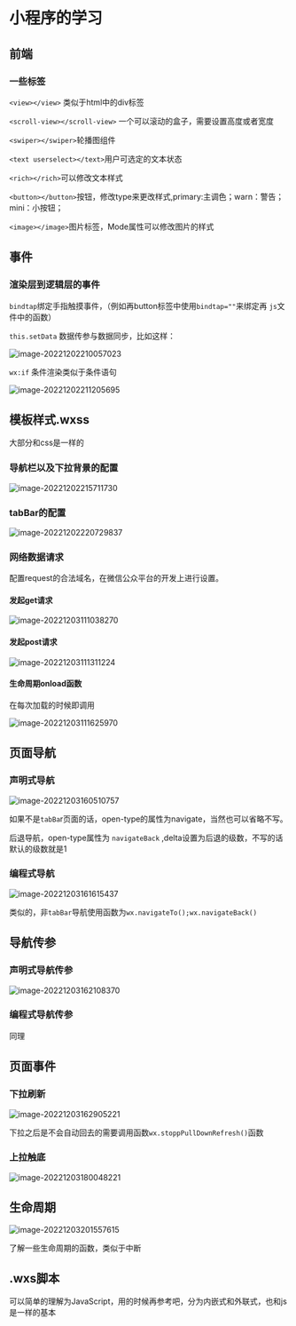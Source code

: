 # 小程序的学习



## 前端

### 一些标签

`<view></view>` 类似于html中的div标签

`<scroll-view></scroll-view>` 一个可以滚动的盒子，需要设置高度或者宽度

`<swiper></swiper>`轮播图组件

`<text userselect></text>`用户可选定的文本状态

`<rich></rich>`可以修改文本样式

`<button></button>`按钮，修改type来更改样式,primary:主调色；warn：警告；mini：小按钮；

`<image></image>`图片标签，Mode属性可以修改图片的样式



## 事件

### 渲染层到逻辑层的事件

`bindtap`绑定手指触摸事件，（例如再button标签中使用`bindtap=""`来绑定再 `js`文件中的函数）

`this.setData` 数据传参与数据同步，比如这样：

![image-20221202210057023](images/image-20221202210057023.png)

`wx:if` 条件渲染类似于条件语句

![image-20221202211205695](images/image-20221202211205695.png)



## 模板样式.wxss

大部分和css是一样的

### 导航栏以及下拉背景的配置

![image-20221202215711730](images/image-20221202215711730.png)

### tabBar的配置

![image-20221202220729837](images/image-20221202220729837.png)

### 网络数据请求

配置request的合法域名，在微信公众平台的开发上进行设置。

#### 发起get请求

![image-20221203111038270](images/image-20221203111038270.png)

#### 发起post请求

![image-20221203111311224](images/image-20221203111311224.png)

#### 生命周期onload函数

在每次加载的时候即调用

![image-20221203111625970](images/image-20221203111625970.png)



## 页面导航

### 声明式导航

![image-20221203160510757](images/image-20221203160510757.png)

如果不是`tabBa`r页面的话，open-type的属性为navigate，当然也可以省略不写。

后退导航，open-type属性为 `navigateBack` ,delta设置为后退的级数，不写的话默认的级数就是1



### 编程式导航

![image-20221203161615437](images/image-20221203161615437.png)

类似的，非`tabBar`导航使用函数为`wx.navigateTo();wx.navigateBack()`



## 导航传参

### 声明式导航传参

![image-20221203162108370](images/image-20221203162108370.png)

### 编程式导航传参

同理



## 页面事件



### 下拉刷新

![image-20221203162905221](images/image-20221203162905221.png)

下拉之后是不会自动回去的需要调用函数`wx.stoppPullDownRefresh()`函数



### 上拉触底

![image-20221203180048221](images/image-20221203180048221.png)



## 生命周期

![image-20221203201557615](images/image-20221203201557615.png)

了解一些生命周期的函数，类似于中断



## .wxs脚本

可以简单的理解为JavaScript，用的时候再参考吧，分为内嵌式和外联式，也和js是一样的基本
